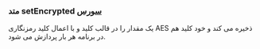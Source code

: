 <h3>
 متد setEncrypted
<a class="ext-link" href="module-classes_Storage.html#line79" >سورس</a>
</h3>
یک مقدار را در قالب کلید و با اعمال کلید رمزنگاری AES ذخیره می کند و خود کلید هم در برنامه هر بار پردازش می شود.
